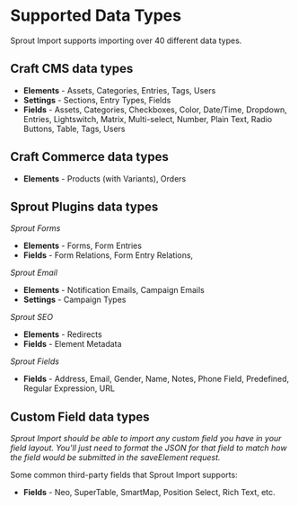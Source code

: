 # Supported Data Types

Sprout Import supports importing over 40 different data types.

## Craft CMS data types

- **Elements** - Assets, Categories, Entries, Tags, Users
- **Settings** - Sections, Entry Types, Fields
- **Fields** - Assets, Categories, Checkboxes, Color, Date/Time, Dropdown, Entries, Lightswitch, Matrix, Multi-select, Number, Plain Text, Radio Buttons, Table, Tags, Users

## Craft Commerce data types

- **Elements** - Products (with Variants), Orders

## Sprout Plugins data types

_Sprout Forms_
- **Elements** - Forms, Form Entries
- **Fields** - Form Relations, Form Entry Relations, 

_Sprout Email_
- **Elements** - Notification Emails, Campaign Emails
- **Settings** - Campaign Types

_Sprout SEO_
- **Elements** - Redirects
- **Fields** - Element Metadata

_Sprout Fields_
- **Fields** - Address, Email, Gender, Name, Notes, Phone Field, Predefined, Regular Expression, URL

## Custom Field data types

_Sprout Import should be able to import any custom field you have in your field layout. You'll just need to format the JSON for that field to match how the field would be submitted in the saveElement request._

Some common third-party fields that Sprout Import supports:

- **Fields** - Neo, SuperTable, SmartMap, Position Select, Rich Text, etc.